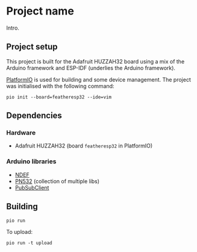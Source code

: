 # Project name
Intro.

## Project setup
This project is built for the Adafruit HUZZAH32 board using a mix of the Arduino
framework and ESP-IDF (underlies the Arduino framework).

[PlatformIO](https://platformio.org/) is used for building and some
device management. The project was initialised with the following command:

    pio init --board=featheresp32 --ide=vim

## Dependencies
### Hardware
  * Adafruit HUZZAH32 (board `featheresp32` in PlatformIO)

### Arduino libraries
  * [NDEF](https://github.com/don/NDEF)
  * [PN532](https://github.com/elechouse/PN532) (collection of multiple libs)
  * [PubSubClient](https://github.com/knolleary/pubsubclient)

## Building
    pio run

To upload:

    pio run -t upload
